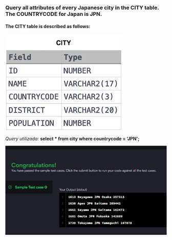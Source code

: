 ### Query all attributes of every Japanese city in the CITY table. The COUNTRYCODE for Japan is JPN.

#### The CITY table is described as follows:

![alt text](table.png)

_Query utilizada:_ **select \* from city where countrycode = 'JPN';**

![alt text](image.png)
